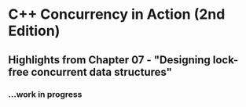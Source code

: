 # C++ Concurrency in Action (2nd Edition)

## Highlights from Chapter 07 - "Designing lock-free concurrent data structures"

### ...work in progress
